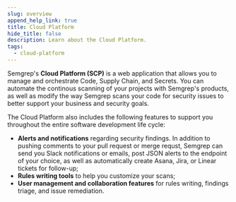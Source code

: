 ```yaml
---
slug: overview
append_help_link: true
title: Cloud Platform
hide_title: false
description: Learn about the Cloud Platform.
tags:
  - cloud-platform
---
```


Semgrep's **Cloud Platform (SCP)** is a web application that allows you to manage and orchestrate Code, Supply Chain, and Secrets. You can automate the continous scanning of your projects with Semgrep's products, as well as modify the way Semgrep scans your code for security issues to better support your business and security goals.

The Cloud Platform also includes the following features to support you throughout the entire software development life cycle:

* **Alerts and notifications** regarding security findings. In addition to pushing comments to your pull request or merge requst, Semgrep can send you Slack notifications or emails, post JSON alerts to the endpoint of your choice, as well as automatically create Asana, Jira, or Linear tickets for follow-up;
* **Rules writing tools** to help you customize your scans;
* **User management and collaboration features** for rules writing, findings triage, and issue remediation.
